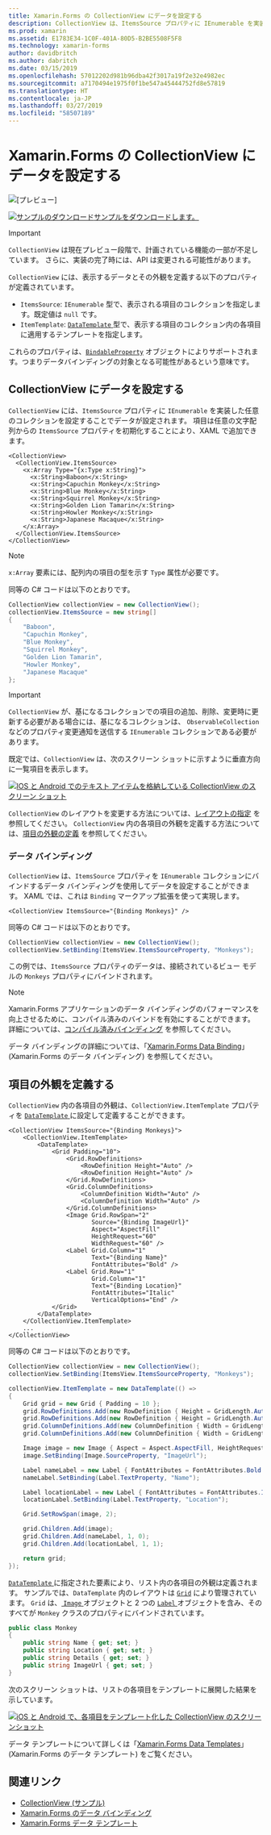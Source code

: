 ```yaml
---
title: Xamarin.Forms の CollectionView にデータを設定する
description: CollectionView は、ItemsSource プロパティに IEnumerable を実装した任意のコレクションを設定することで、データを設定します。
ms.prod: xamarin
ms.assetid: E1783E34-1C0F-401A-80D5-B2BE5508F5F8
ms.technology: xamarin-forms
author: davidbritch
ms.author: dabritch
ms.date: 03/15/2019
ms.openlocfilehash: 57012202d981b96dba42f3017a19f2e32e4982ec
ms.sourcegitcommit: a7170494e1975f0f1be547a45444752fd8e57819
ms.translationtype: HT
ms.contentlocale: ja-JP
ms.lasthandoff: 03/27/2019
ms.locfileid: "58507189"
---
```

# <a name="populate-xamarinforms-collectionview-with-data"></a>Xamarin.Forms の CollectionView にデータを設定する

![[プレビュー]](~/media/shared/preview.png)

[![サンプルのダウンロード](~/media/shared/download.png)サンプルをダウンロードします。](https://github.com/xamarin/xamarin-forms-samples/tree/forms40/UserInterface/CollectionViewDemos/)

> [!IMPORTANT]
> `CollectionView` は現在プレビュー段階で、計画されている機能の一部が不足しています。 さらに、実装の完了時には、API は変更される可能性があります。

`CollectionView` には、表示するデータとその外観を定義する以下のプロパティが定義されています。

- `ItemsSource`: `IEnumerable` 型で、表示される項目のコレクションを指定します。既定値は `null` です。
- `ItemTemplate`: [ `DataTemplate` ](xref:Xamarin.Forms.DataTemplate) 型で、表示する項目のコレクション内の各項目に適用するテンプレートを指定します。

これらのプロパティは、[`BindableProperty`](xref:Xamarin.Forms.BindableProperty) オブジェクトによりサポートされます。つまりデータバインディングの対象となる可能性があるという意味です。

## <a name="populate-a-collectionview-with-data"></a>CollectionView にデータを設定する

`CollectionView` には、`ItemsSource` プロパティに `IEnumerable` を実装した任意のコレクションを設定することでデータが設定されます。 項目は任意の文字配列からの `ItemsSource` プロパティを初期化することにより、XAML で追加できます。

```xaml
<CollectionView>
  <CollectionView.ItemsSource>
    <x:Array Type="{x:Type x:String}">
      <x:String>Baboon</x:String>
      <x:String>Capuchin Monkey</x:String>
      <x:String>Blue Monkey</x:String>
      <x:String>Squirrel Monkey</x:String>
      <x:String>Golden Lion Tamarin</x:String>
      <x:String>Howler Monkey</x:String>
      <x:String>Japanese Macaque</x:String>
    </x:Array>
  </CollectionView.ItemsSource>
</CollectionView>
```

> [!NOTE]
> `x:Array` 要素には、配列内の項目の型を示す `Type` 属性が必要です。

同等の C# コードは以下のとおりです。

```csharp
CollectionView collectionView = new CollectionView();
collectionView.ItemsSource = new string[]
{
    "Baboon",
    "Capuchin Monkey",
    "Blue Monkey",
    "Squirrel Monkey",
    "Golden Lion Tamarin",
    "Howler Monkey",
    "Japanese Macaque"
};
```

> [!IMPORTANT]
> `CollectionView` が、基になるコレクションでの項目の追加、削除、変更時に更新する必要がある場合には、基になるコレクションは、 `ObservableCollection` などのプロパティ変更通知を送信する `IEnumerable` コレクションである必要があります。

既定では、`CollectionView` は、次のスクリーン ショットに示すように垂直方向に一覧項目を表示します。

[![IOS と Android でのテキスト アイテムを格納している CollectionView のスクリーン ショット](populate-data-images/text.png "collectionview テキスト アイテム")](populate-data-images/text-large.png#lightbox "collectionview テキスト アイテム")

`CollectionView` のレイアウトを変更する方法については、[レイアウトの指定](layout.md) を参照してください。 `CollectionView` 内の各項目の外観を定義する方法については、[項目の外観の定義](#define-item-appearance) を参照してください。

### <a name="data-binding"></a>データ バインディング

`CollectionView` は、`ItemsSource` プロパティを `IEnumerable` コレクションにバインドするデータ バインディングを使用してデータを設定することができます。 XAML では、これは `Binding` マークアップ拡張を使って実現します。

```xaml
<CollectionView ItemsSource="{Binding Monkeys}" />
```

同等の C# コードは以下のとおりです。

```csharp
CollectionView collectionView = new CollectionView();
collectionView.SetBinding(ItemsView.ItemsSourceProperty, "Monkeys");
```

この例では、`ItemsSource` プロパティのデータは、接続されているビュー モデルの `Monkeys` プロパティにバインドされます。

> [!NOTE]
> Xamarin.Forms アプリケーションのデータ バインディングのパフォーマンスを向上させるために、コンパイル済みのバインドを有効にすることができます。 詳細については、[コンパイル済みバインディング](~/xamarin-forms/app-fundamentals/data-binding/compiled-bindings.md) を参照してください。

データ バインディングの詳細については、「[Xamarin.Forms Data Binding](~/xamarin-forms/app-fundamentals/data-binding/index.md)」 (Xamarin.Forms のデータ バインディング) を参照してください。

## <a name="define-item-appearance"></a>項目の外観を定義する

`CollectionView` 内の各項目の外観は、`CollectionView.ItemTemplate` プロパティを [ `DataTemplate` ](xref:Xamarin.Forms.DataTemplate) に設定して定義することができます。

```xaml
<CollectionView ItemsSource="{Binding Monkeys}">
    <CollectionView.ItemTemplate>
        <DataTemplate>
            <Grid Padding="10">
                <Grid.RowDefinitions>
                    <RowDefinition Height="Auto" />
                    <RowDefinition Height="Auto" />
                </Grid.RowDefinitions>
                <Grid.ColumnDefinitions>
                    <ColumnDefinition Width="Auto" />
                    <ColumnDefinition Width="Auto" />
                </Grid.ColumnDefinitions>
                <Image Grid.RowSpan="2"
                       Source="{Binding ImageUrl}"
                       Aspect="AspectFill"
                       HeightRequest="60"
                       WidthRequest="60" />
                <Label Grid.Column="1"
                       Text="{Binding Name}"
                       FontAttributes="Bold" />
                <Label Grid.Row="1"
                       Grid.Column="1"
                       Text="{Binding Location}"
                       FontAttributes="Italic"
                       VerticalOptions="End" />
            </Grid>
        </DataTemplate>
    </CollectionView.ItemTemplate>
    ...
</CollectionView>
```

同等の C# コードは以下のとおりです。

```csharp
CollectionView collectionView = new CollectionView();
collectionView.SetBinding(ItemsView.ItemsSourceProperty, "Monkeys");

collectionView.ItemTemplate = new DataTemplate(() =>
{
    Grid grid = new Grid { Padding = 10 };
    grid.RowDefinitions.Add(new RowDefinition { Height = GridLength.Auto });
    grid.RowDefinitions.Add(new RowDefinition { Height = GridLength.Auto });
    grid.ColumnDefinitions.Add(new ColumnDefinition { Width = GridLength.Auto });
    grid.ColumnDefinitions.Add(new ColumnDefinition { Width = GridLength.Auto });

    Image image = new Image { Aspect = Aspect.AspectFill, HeightRequest = 60, WidthRequest = 60 };
    image.SetBinding(Image.SourceProperty, "ImageUrl");

    Label nameLabel = new Label { FontAttributes = FontAttributes.Bold };
    nameLabel.SetBinding(Label.TextProperty, "Name");

    Label locationLabel = new Label { FontAttributes = FontAttributes.Italic, VerticalOptions = LayoutOptions.End };
    locationLabel.SetBinding(Label.TextProperty, "Location");

    Grid.SetRowSpan(image, 2);

    grid.Children.Add(image);
    grid.Children.Add(nameLabel, 1, 0);
    grid.Children.Add(locationLabel, 1, 1);

    return grid;
});
```

[ `DataTemplate` ](xref:Xamarin.Forms.DataTemplate) に指定された要素により、リスト内の各項目の外観は定義されます。 サンプルでは、`DataTemplate` 内のレイアウトは [ `Grid`](xref:Xamarin.Forms.Grid) により管理されています。 `Grid` は、[ `Image` ](xref:Xamarin.Forms.Image) オブジェクトと 2 つの [ `Label` ](xref:Xamarin.Forms.Label) オブジェクトを含み、そのすべてが `Monkey` クラスのプロパティにバインドされています。

```csharp
public class Monkey
{
    public string Name { get; set; }
    public string Location { get; set; }
    public string Details { get; set; }
    public string ImageUrl { get; set; }
}
```

次のスクリーン ショットは、リストの各項目をテンプレートに展開した結果を示しています。

[![iOS と Android で、各項目をテンプレート化した CollectionView のスクリーンショット](populate-data-images/datatemplate.png "collectionview テンプレート化された項目")](populate-data-images/datatemplate-large.png#lightbox "collectionview テンプレート化された項目")

データ テンプレートについて詳しくは「[Xamarin.Forms Data Templates](~/xamarin-forms/app-fundamentals/templates/data-templates/index.md)」(Xamarin.Forms のデータ テンプレート) をご覧ください。

## <a name="related-links"></a>関連リンク

- [CollectionView (サンプル)](https://github.com/xamarin/xamarin-forms-samples/tree/forms40/UserInterface/CollectionViewDemos/)
- [Xamarin.Forms のデータ バインディング](~/xamarin-forms/app-fundamentals/data-binding/index.md)
- [Xamarin.Forms データ テンプレート](~/xamarin-forms/app-fundamentals/templates/data-templates/index.md)
